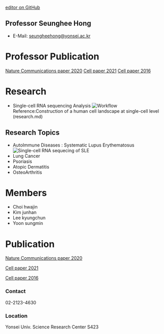 [editor on GitHub](https://github.com/ysbchonglab/homepage/edit/gh-pages/index.md)
## Professor Seunghee Hong
- E-Mail: seungheehong@yonsei.ac.kr
# Professor Publication
[Nature Communications paper 2020](https://www.nature.com/articles/s41590-020-0743-0)
[Cell paper 2021](https://pubmed.ncbi.nlm.nih.gov/34384544/)
[Cell paper 2016](https://pubmed.ncbi.nlm.nih.gov/27040498/)

# Research
- Single-cell RNA sequencing Analysis
![Workflow](https://user-images.githubusercontent.com/60769265/160862597-80637774-2140-4ecb-b481-8e02013cac07.png)
Reference:Construction of a human cell landscape at single-cell level
 (research.md)
## Research Topics
- AutoImmune Diseases : Systematic Lupus Erythematosus
![Single-cell RNA sequecing of SLE](https://user-images.githubusercontent.com/60769265/160511763-7836ac95-5d3d-49d8-ad31-4f0e6a4c672d.png)
- Lung Cancer 
- Psoriasis
- Atopic Dermatitis
- OsteoArthritis

# Members 
- Choi hwajin
- Kim junhan
- Lee kyungchun
- Yoon sungmin 

# Publication
[Nature Communications paper 2020](https://www.nature.com/articles/s41590-020-0743-0)

[Cell paper 2021](https://pubmed.ncbi.nlm.nih.gov/34384544/)

[Cell paper 2016](https://pubmed.ncbi.nlm.nih.gov/27040498/)


### Contact
02-2123-4630

### Location
Yonsei Univ. Science Research Center S423
